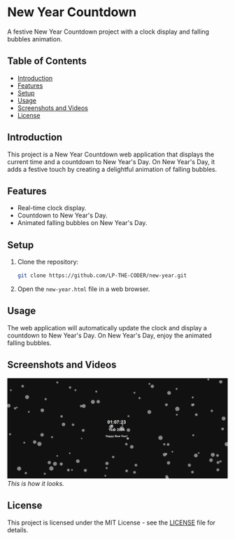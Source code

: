 # New Year Countdown

A festive New Year Countdown project with a clock display and falling bubbles animation.

## Table of Contents
- [Introduction](#introduction)
- [Features](#features)
- [Setup](#setup)
- [Usage](#usage)
- [Screenshots and Videos](#screenshots-and-videos)
- [License](#license)

## Introduction

This project is a New Year Countdown web application that displays the current time and a countdown to New Year's Day. On New Year's Day, it adds a festive touch by creating a delightful animation of falling bubbles.

## Features

- Real-time clock display.
- Countdown to New Year's Day.
- Animated falling bubbles on New Year's Day.

## Setup

1. Clone the repository:

    ```bash
    git clone https://github.com/LP-THE-CODER/new-year.git
    ```

2. Open the `new-year.html` file in a web browser.

## Usage

The web application will automatically update the clock and display a countdown to New Year's Day. On New Year's Day, enjoy the animated falling bubbles.
## Screenshots and Videos

![Screenshot](https://github.com/LP-THE-CODER/unique-projects/blob/main/Screenshot%202024-01-01%20010738.png)
*This is how it looks.*





## License

This project is licensed under the MIT License - see the [LICENSE](LICENSE) file for details.
